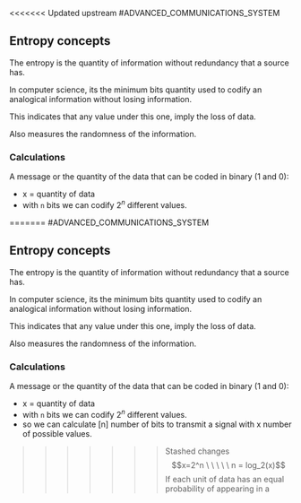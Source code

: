 <<<<<<< Updated upstream
#ADVANCED_COMMUNICATIONS_SYSTEM

## Entropy concepts

The entropy is the quantity of information without redundancy that a source has. 

In computer science, its the minimum bits quantity used to codify an analogical information without losing information. 

This indicates that any value under this one, imply the loss of data. 

Also measures the randomness of the information. 

### Calculations

A message or the quantity of the data that can be coded in binary (1 and 0): 

* x = quantity of data
* with `n` bits we can codify $2^n$ different values. 

=======
#ADVANCED_COMMUNICATIONS_SYSTEM

## Entropy concepts

The entropy is the quantity of information without redundancy that a source has. 

In computer science, its the minimum bits quantity used to codify an analogical information without losing information. 

This indicates that any value under this one, imply the loss of data. 

Also measures the randomness of the information. 

### Calculations

A message or the quantity of the data that can be coded in binary (1 and 0): 

* x = quantity of data
* with `n` bits we can codify $2^n$ different values. 
* so we can calculate \[n\] number of bits to transmit a signal with x number of possible values. 
>>>>>>> Stashed changes
$$x=2^n  \ \ \ \ \ n = log_2(x)$$ If each unit of data has an equal probability of appearing in a 
